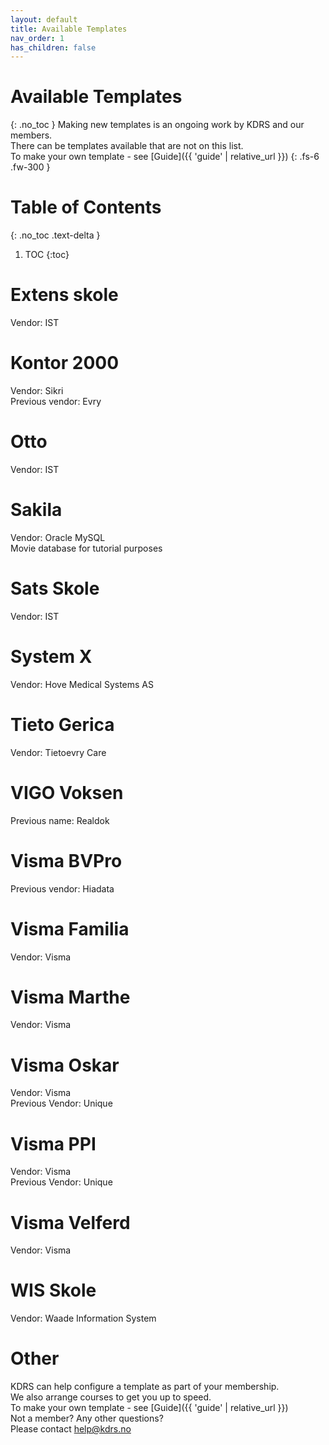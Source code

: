 ```yaml
---
layout: default
title: Available Templates
nav_order: 1
has_children: false
---
```


# Available Templates
{: .no_toc }
Making new templates is an ongoing work by KDRS and our members.\
There can be templates available that are not on this list.\
To make your own template - see [Guide]({{ 'guide' | relative_url }})
{: .fs-6 .fw-300 }

# Table of Contents
{: .no_toc .text-delta }

1. TOC
{:toc}

# Extens skole
Vendor: IST

# Kontor 2000
Vendor: Sikri\
Previous vendor: Evry

# Otto
Vendor: IST

# Sakila
Vendor: Oracle MySQL\
Movie database for tutorial purposes

# Sats Skole
Vendor: IST

# System X
Vendor: Hove Medical Systems AS

# Tieto Gerica
Vendor: Tietoevry Care

# VIGO Voksen
Previous name: Realdok

# Visma BVPro
Previous vendor: Hiadata

# Visma Familia
Vendor: Visma

# Visma Marthe
Vendor: Visma

# Visma Oskar
Vendor: Visma\
Previous Vendor: Unique

# Visma PPI
Vendor: Visma\
Previous Vendor: Unique

# Visma Velferd
Vendor: Visma

# WIS Skole
Vendor: Waade Information System

# Other
KDRS can help configure a template as part of your membership.\
We also arrange courses to get you up to speed.\
To make your own template - see [Guide]({{ 'guide' | relative_url }})\
Not a member? Any other questions? \
Please contact [help@kdrs.no](mailto:help@kdrs.no)


